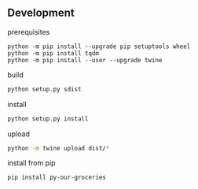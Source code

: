 

## Development


prerequisites
```
python -m pip install --upgrade pip setuptools wheel
python -m pip install tqdm
python -m pip install --user --upgrade twine
```


build
```bash
python setup.py sdist
```

install
```bash
python setup.py install
```

upload
```bash
python -m twine upload dist/*
```

install from pip
```
pip install py-our-groceries
